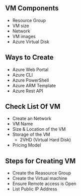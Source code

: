 ## VM Components
-  Resource Group
-  VM size
-  Network
-  VM images
-  Azure Virtual Disk

## Ways to Create
- Azure Web Portal
- Azure CLI
- Azure PowerShell
- Azure ARM Template
- Azure Rest API

## Check List Of VM
 - Create an Network
 - VM Name
 - Size & Location of the VM
 - Storage of the VM
   - 2VHD (Virtual Hard Disk) 
 - Pricing Model

## Steps for Creating VM 
  - Create the Reasource Group
  - Create the Virtual machine
  - Ensure Remote access is Open
  - List Public IP Address
